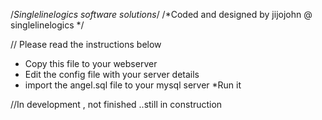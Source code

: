 /*Singlelinelogics software solutions*/
/*Coded and designed by jijojohn @ singlelinelogics */

// Please read the instructions below


* Copy this file to your webserver
* Edit the config file with your server details
* import the angel.sql file to your mysql server
*Run it 


//In development , not finished ..still in construction
